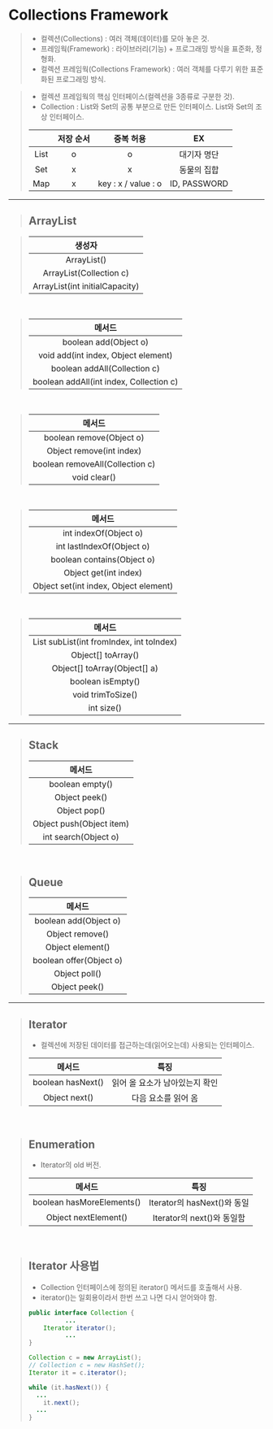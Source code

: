 # Collections Framework

> - 컬렉션(Collections) : 여러 객체(데이터)를 모아 놓은 것.
> - 프레임웍(Framework) : 라이브러리(기능) + 프로그래밍 방식을 표준화, 정형화.
> - 컬렉션 프레임웍(Collections Framework) : 여러 객체를 다루기 위한 표준화된 프로그래밍 방식.

> - 컬렉션 프레임웍의 핵심 인터페이스(컬렉션을 3종류로 구분한 것).
> - Collection : List와 Set의 공통 부분으로 만든 인터페이스. List와 Set의 조상 인터페이스.
>
> |   | 저장 순서 | 중복 허용 | EX |
> |:---:|:---:|:---:|:---:|
> | List | o | o | 대기자 명단 |
> | Set | x | x | 동물의 집합 |
> | Map | x | key : x / value : o | ID, PASSWORD |

___

> ## ArrayList

> | 생성자 |
> |:----:|
> | ArrayList() |
> | ArrayList(Collection c) |
> | ArrayList(int initialCapacity) |

<br>

> | 메서드 |
> |:----:|
> | boolean add(Object o) |
> | void add(int index, Object element) |
> | boolean addAll(Collection c) |
> | boolean addAll(int index, Collection c) |

<br>

> | 메서드 |
> |:----:|
> | boolean remove(Object o) |
> | Object remove(int index) |
> | boolean removeAll(Collection c) |
> | void clear() |

<br>

> | 메서드 |
> |:----:|
> | int indexOf(Object o) |
> | int lastIndexOf(Object o) |
> | boolean contains(Object o) |
> | Object get(int index) |
> | Object set(int index, Object element) |

<br>

> | 메서드 |
> |:----:|
> | List subList(int fromIndex, int toIndex) |
> | Object[] toArray() |
> | Object[] toArray(Object[] a) |
> | boolean isEmpty() |
> | void trimToSize() |
> | int size() |

___

> ## Stack
> 
> | 메서드 |
> |:----:|
> | boolean empty() |
> | Object peek() |
> | Object pop() |
> | Object push(Object item) |
> | int search(Object o) |

<br>

> ## Queue
> 
> | 메서드 |
> |:----:|
> | boolean add(Object o) |
> | Object remove() |
> | Object element() |
> | boolean offer(Object o) |
> | Object poll() |
> | Object peek() |

___

> ## Iterator
> - 컬렉션에 저장된 데이터를 접근하는데(읽어오는데) 사용되는 인터페이스.
> 
> | 메서드 | 특징 |
> |:----:|:----:|
> | boolean hasNext() | 읽어 올 요소가 남아있는지 확인 |
> | Object next() | 다음 요소를 읽어 옴 |

<br>

> ## Enumeration
> - Iterator의 old 버전.
> 
> | 메서드 | 특징 |
> |:----:|:----:|
> | boolean hasMoreElements() | Iterator의 hasNext()와 동일 |
> | Object nextElement() | Iterator의 next()와 동일함 |

<br>

> ## Iterator 사용법
> - Collection 인터페이스에 정의된 iterator() 메서드를 호출해서 사용.
> - iterator()는 일회용이라서 한번 쓰고 나면 다시 얻어와야 함.
> 
> ```java
> public interface Collection {
>           ...
>     Iterator iterator();
>           ...
> }
> ```
> 
> ```java
> Collection c = new ArrayList();
> // Collection c = new HashSet();
> Iterator it = c.iterator();
> 
> while (it.hasNext()) {
>	...
>	  it.next();
>   ...
> }
> ```
> 

